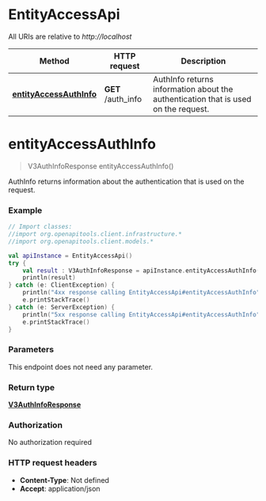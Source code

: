 # EntityAccessApi

All URIs are relative to *http://localhost*

Method | HTTP request | Description
------------- | ------------- | -------------
[**entityAccessAuthInfo**](EntityAccessApi.md#entityAccessAuthInfo) | **GET** /auth_info | AuthInfo returns information about the authentication that is used on the request.


<a name="entityAccessAuthInfo"></a>
# **entityAccessAuthInfo**
> V3AuthInfoResponse entityAccessAuthInfo()

AuthInfo returns information about the authentication that is used on the request.

### Example
```kotlin
// Import classes:
//import org.openapitools.client.infrastructure.*
//import org.openapitools.client.models.*

val apiInstance = EntityAccessApi()
try {
    val result : V3AuthInfoResponse = apiInstance.entityAccessAuthInfo()
    println(result)
} catch (e: ClientException) {
    println("4xx response calling EntityAccessApi#entityAccessAuthInfo")
    e.printStackTrace()
} catch (e: ServerException) {
    println("5xx response calling EntityAccessApi#entityAccessAuthInfo")
    e.printStackTrace()
}
```

### Parameters
This endpoint does not need any parameter.

### Return type

[**V3AuthInfoResponse**](V3AuthInfoResponse.md)

### Authorization

No authorization required

### HTTP request headers

 - **Content-Type**: Not defined
 - **Accept**: application/json

